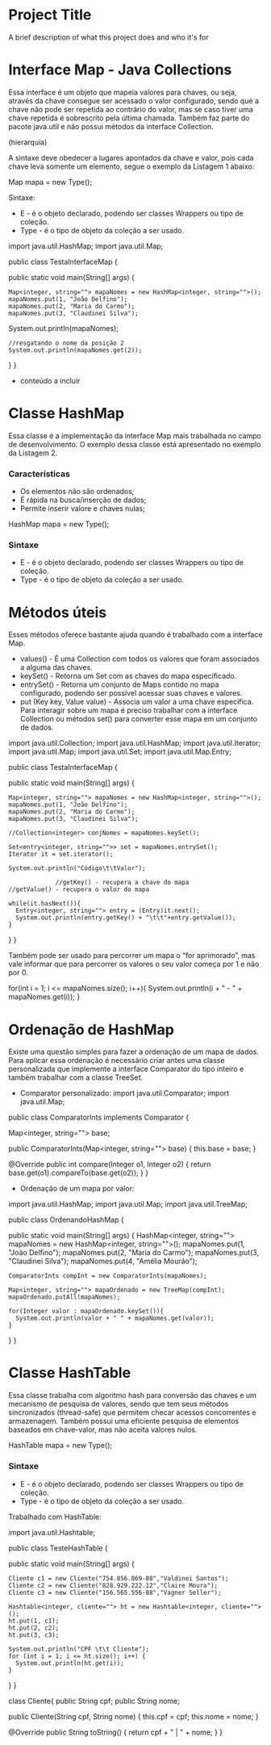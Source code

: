 
# Project Title

A brief description of what this project does and who it's for

# Interface Map - Java Collections
Essa interface é um objeto que mapeia valores para chaves, ou seja, através da chave consegue ser acessado o valor configurado, sendo que a chave não pode ser repetida ao contrário do valor, mas se caso tiver uma chave repetida é sobrescrito pela última chamada. Também faz parte do pacote java.util e não possui métodos da interface Collection.

(hierarquia) 

A sintaxe deve obedecer a lugares apontados da chave e valor, pois cada chave leva somente um elemento, segue o exemplo da Listagem 1 abaixo:

Map<E> mapa = new Type();

Sintaxe:

- E - é o objeto declarado, podendo ser classes Wrappers ou tipo de coleção.
- Type - é o tipo de objeto da coleção a ser usado.

import java.util.HashMap;
import java.util.Map;

public class TestaInterfaceMap {

  public static void main(String[] args) {

    Map<integer, string=""> mapaNomes = new HashMap<integer, string="">();
    mapaNomes.put(1, "João Delfino");
    mapaNomes.put(2, "Maria do Carmo");
    mapaNomes.put(3, "Claudinei Silva");

System.out.println(mapaNomes);

    //resgatando o nome da posição 2
    System.out.println(mapaNomes.get(2));

  }
}

* conteúdo a incluir

# Classe HashMap
Essa classe é a implementação da interface Map mais trabalhada no campo de desenvolvimento. O exemplo dessa classe está apresentado no exemplo da Listagem 2.

### Características

- Os elementos não são ordenados;
- É rápida na busca/inserção de dados;
- Permite inserir valore e chaves nulas;

HashMap mapa = new Type();

### Sintaxe

- E - é o objeto declarado, podendo ser classes Wrappers ou tipo de coleção.
- Type - é o tipo de objeto da coleção a ser usado.


# Métodos úteis
Esses métodos oferece bastante ajuda quando é trabalhado com a interface Map.

- values() - É uma Collection com todos os valores que foram associados a alguma das chaves.
- keySet() - Retorna um Set com as chaves do mapa especificado.
- entrySet() - Retorna um conjunto de Maps contido no mapa configurado, podendo ser possível acessar suas chaves e valores.
- put (Key key, Value value) - Associa um valor a uma chave específica.
Para interagir sobre um mapa é preciso trabalhar com a interface Collection ou métodos set() para converter esse mapa em um conjunto de dados.


import java.util.Collection;
import java.util.HashMap;
import java.util.Iterator;
import java.util.Map;
import java.util.Set;
import java.util.Map.Entry;

public class TestaInterfaceMap {

  public static void main(String[] args) {

    Map<integer, string=""> mapaNomes = new HashMap<integer, string="">();
    mapaNomes.put(1, "João Delfino");
    mapaNomes.put(2, "Maria do Carmo");
    mapaNomes.put(3, "Claudinei Silva");

    //Collection<integer> conjNomes = mapaNomes.keySet();

    Set<entry<integer, string="">> set = mapaNomes.entrySet();
    Iterator it = set.iterator();

    System.out.println("Código\t\tValor");

                 //getKey() - recupera a chave do mapa
    //getValue() - recupera o valor do mapa

    while(it.hasNext()){
      Entry<integer, string=""> entry = (Entry)it.next();
      System.out.println(entry.getKey() + "\t\t"+entry.getValue());
    }
  }
}

Também pode ser usado para percorrer um mapa o “for aprimorado”, mas vale informar que para percorrer os valores o seu valor começa por 1 e não por 0.

for(int i = 1; i <= mapaNomes.size(); i++){
  System.out.println(i + " - " + mapaNomes.get(i));
}

# Ordenação de HashMap
Existe uma questão simples para fazer a ordenação de um mapa de dados. Para aplicar essa ordenação é necessário criar antes uma classe personalizada que implemente a interface Comparator do tipo inteiro e também trabalhar com a classe TreeSet.

- Comparator personalizado:
import java.util.Comparator;
import java.util.Map;

public class ComparatorInts implements Comparator<integer> {

  Map<integer, string=""> base;

  public ComparatorInts(Map<integer, string=""> base) {
    this.base = base;
  }

  @Override
  public int compare(Integer o1, Integer o2) {
    return base.get(o1).compareTo(base.get(o2));
  }
}


- Ordenação de um mapa por valor:

import java.util.HashMap;
import java.util.Map;
import java.util.TreeMap;

public class OrdenandoHashMap {

  public static void main(String[] args) {
    HashMap<integer, string=""> mapaNomes = new HashMap<integer, string="">();
    mapaNomes.put(1, "João Delfino");
    mapaNomes.put(2, "Maria do Carmo");
    mapaNomes.put(3, "Claudinei Silva");
    mapaNomes.put(4, "Amélia Mourão");

    ComparatorInts compInt = new ComparatorInts(mapaNomes);

    Map<integer, string=""> mapaOrdenado = new TreeMap(compInt);
    mapaOrdenado.putAll(mapaNomes);

    for(Integer valor : mapaOrdenado.keySet()){
      System.out.println(valor + " " + mapaNomes.get(valor));
    }

  }
}


# Classe HashTable
Essa classe trabalha com algoritmo hash para conversão das chaves e um mecanismo de pesquisa de valores, sendo que tem seus métodos sincronizados (thread-safe) que permitem checar acessos concorrentes e armazenagem. Também possui uma eficiente pesquisa de elementos baseados em chave-valor, mas não aceita valores nulos.

HashTable<E> mapa = new Type<E>();

### Sintaxe
- E - é o objeto declarado, podendo ser classes Wrappers ou tipo de coleção.
- Type - é o tipo de objeto da coleção a ser usado.

Trabalhado com HashTable:

import java.util.Hashtable;

public class TesteHashTable {

  public static void main(String[] args) {

    Cliente c1 = new Cliente("754.856.869-88","Valdinei Santos");
    Cliente c2 = new Cliente("828.929.222.12","Claire Moura");
    Cliente c3 = new Cliente("156.565.556-88","Vagner Seller");

    Hashtable<integer, cliente=""> ht = new Hashtable<integer, cliente="">();
    ht.put(1, c1);
    ht.put(2, c2);
    ht.put(3, c3);

    System.out.println("CPF \t\t Cliente");
    for (int i = 1; i <= ht.size(); i++) {
      System.out.println(ht.get(i));
    }
  }
}

class Cliente{
  public String cpf;
  public String nome;

  public Cliente(String cpf, String nome) {
    this.cpf = cpf;
    this.nome = nome;
  }

  @Override
  public String toString() {
    return cpf + " | " + nome;
  }
}
